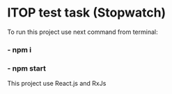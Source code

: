 # ITOP test task (Stopwatch)

To run this project use next command from terminal:

### - npm i
### - npm start

This project use React.js and RxJs
